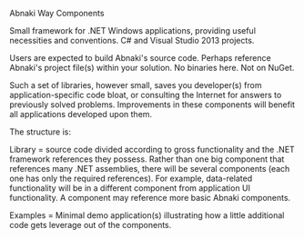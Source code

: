
Abnaki Way Components

Small framework for .NET Windows applications, providing useful
necessities and conventions.  C# and Visual Studio 2013 projects.

Users are expected to build Abnaki's source code.  Perhaps reference Abnaki's
project file(s) within your solution.  No binaries here.  Not on NuGet.

Such a set of libraries, however small, saves you developer(s) from application-specific code bloat, or consulting the Internet for answers to previously solved problems.  Improvements in these components will benefit all applications developed upon them.

The structure is:

Library = source code divided according to gross functionality and the .NET framework references they possess.   Rather than one big component that references many .NET assemblies, there will be several components (each one has only the required references).    For example, data-related functionality will be in a different component from application UI functionality.   A component may reference more basic Abnaki components.

Examples = Minimal demo application(s) illustrating how a little additional code gets leverage out of the components.
